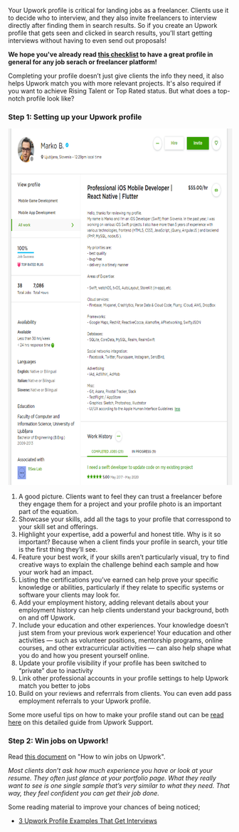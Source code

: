 
Your Upwork profile is critical for landing jobs as a freelancer. Clients use it to decide who to interview, and they also invite freelancers to interview directly after finding them in search results. So if you create an Upwork profile that gets seen and clicked in search results, you’ll start getting interviews without having to even send out proposals!

**We hope you've already read [this checklist](./job_ready_checklist.md) to have a great profile in general for any job serach or freelancer platform!**

Completing your profile doesn’t just give clients the info they need, it also helps Upwork match you with more relevant projects. It's also required if you want to achieve Rising Talent or Top Rated status. But what does a top-notch profile look like?

### Step 1: Setting up your Upwork profile

<img src="screenshots/upwork profile example.PNG" height="800px">

1. A good picture. Clients want to feel they can trust a freelancer before they engage them for a project and your profile photo is an important part of the equation. 
2. Showcase your skills, add all the tags to your profile that corresspond to your skill set and offerings.
3. Highlight your expertise, add a powerful and honest title. Why is it so important? Because when a client finds your profile in search, your title is the first thing they’ll see.
4. Feature your best work, if your skills aren’t particularly visual, try to find creative ways to explain the challenge behind each sample and how your work had an impact.
5. Listing the certifications you’ve earned can help prove your specific knowledge or abilities, particularly if they relate to specific systems or software your clients may look for.
6. Add your employment history, adding relevant details about your employment history can help clients understand your background, both on and off Upwork.
7. Include your education and other experiences. Your knowledge doesn’t just stem from your previous work experience! Your education and other activities — such as volunteer positions, mentorship programs, online courses, and other extracurricular activities — can also help shape what you do and how you present yourself online.
8. Update your profile visibility if your profile has been switched to “private” due to inactivity
9. Link other professional accounts in your profile settings to help Upwork match you better to jobs
10. Build on your reviews and referrrals from clients. You can even add pass employment referrals to your Upwork profile.

Some more useful tips on how to make your profile stand out can be [read here](https://support.upwork.com/hc/en-us/articles/211063208-Sample-Profiles-and-Best-Practices) on this detailed guide from Upwork Support.

### Step 2: Win jobs on Upwork! 
Read [this document](./How%20to%20Win%20Good%20Jobs%20on%20Upwork.md) on "How to win jobs on Upwork".

*Most clients don’t ask how much experience you have or look at your resume.  They often just glance at your portfolio page. What they really want to see is one single sample that’s very similar to what they need. That way, they feel confident you can get their job done.*

Some reading material to improve your chances of being noticed;
* [3 Upwork Profile Examples That Get Interviews](https://careersidekick.com/upwork-profile-examples/)

